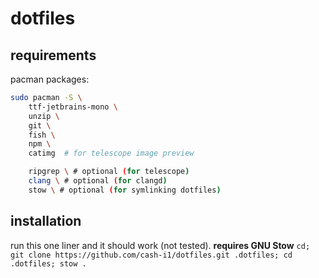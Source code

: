 # dotfiles
## requirements
pacman packages:
```bash
sudo pacman -S \
    ttf-jetbrains-mono \
    unzip \
    git \
    fish \
    npm \
    catimg  # for telescope image preview

    ripgrep \ # optional (for telescope)
    clang \ # optional (for clangd)
    stow \ # optional (for symlinking dotfiles)

```

## installation
run this one liner and it should work (not tested). **requires GNU Stow**
`cd; git clone https://github.com/cash-i1/dotfiles.git .dotfiles; cd .dotfiles; stow .`

